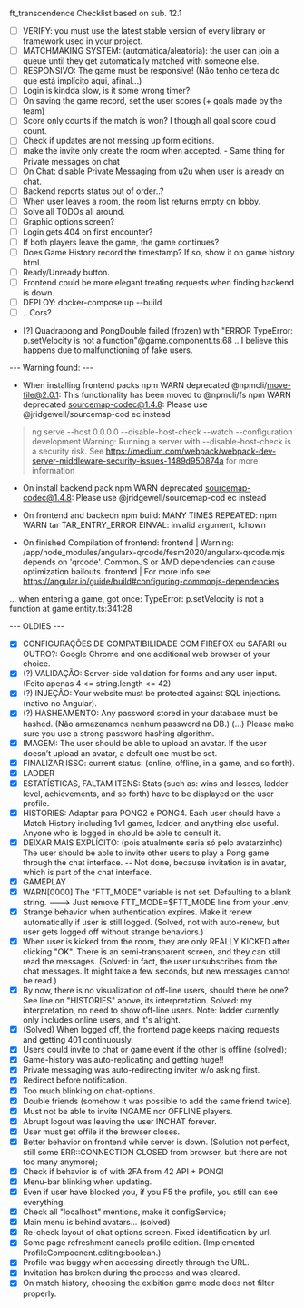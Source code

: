 ft_transcendence
Checklist based on sub. 12.1

 - [ ] VERIFY: you must use the latest stable version of every library or framework used in your project.
 - [ ] MATCHMAKING SYSTEM: (automática/aleatória): the user can join a queue until they get automatically matched with someone else.
 - [ ] RESPONSIVO: The game must be responsive! (Não tenho certeza do que está implícito aqui, afinal...)
 - [ ] Login is kindda slow, is it some wrong timer?
 - [ ] On saving the game record, set the user scores (+ goals made by the team)
 - [ ] Score only counts if the match is won? I though all goal score could count.
 - [ ] Check if updates are not messing up form editions.
 - [ ] make the invite only create the room when accepted. - Same thing for Private messages on chat
 - [ ] On Chat: disable Private Messaging from u2u when user is already on chat.
 - [ ] Backend reports status out of order..?
 - [ ] When user leaves a room, the room list returns empty on lobby.
 - [ ] Solve all TODOs all around.
 - [ ] Graphic options screen?
 - [ ] Login gets 404 on first encounter?
 - [ ] If both players leave the game, the game continues?
 - [ ] Does Game History record the timestamp? If so, show it on game history html.
 - [ ] Ready/Unready button.
 - [ ] Frontend could be more elegant treating requests when finding backend is down.
 - [ ] DEPLOY: docker-compose up --build
 - [ ] ...Cors?
 - [?] Quadrapong and PongDouble failed (frozen) with "ERROR TypeError: p.setVelocity is not a function"@game.component.ts:68
		...I believe this happens due to malfunctioning of fake users.

--- Warning found: ---

- When installing frontend packs
npm WARN deprecated @npmcli/move-file@2.0.1: This functionality has been moved 
to @npmcli/fs
npm WARN deprecated sourcemap-codec@1.4.8: Please use @jridgewell/sourcemap-cod
ec instead

> ng serve --host 0.0.0.0 --disable-host-check --watch --configuration development
Warning: Running a server with --disable-host-check is a security risk. See 
https://medium.com/webpack/webpack-dev-server-middleware-security-issues-1489d950874a for more information

- On install backend pack
npm WARN deprecated sourcemap-codec@1.4.8: Please use @jridgewell/sourcemap-cod
ec instead

- On frontend and backedn npm build:
MANY TIMES REPEATED:
npm WARN tar TAR_ENTRY_ERROR EINVAL: invalid argument, fchown

- On finished Compilation of frontend:
frontend                    | Warning: /app/node_modules/angularx-qrcode/fesm2020/angularx-qrcode.mjs depends on 'qrcode'. CommonJS 
or AMD dependencies can cause optimization bailouts.
frontend                    | For more info see: https://angular.io/guide/build#configuring-commonjs-dependencies

... when entering a game, got once:
	TypeError: p.setVelocity is not a function
			at game.entity.ts:341:28

--- OLDIES ---

 - [X] CONFIGURAÇÕES DE COMPATIBILIDADE COM FIREFOX ou SAFARI ou OUTRO?: Google Chrome and one additional web browser of your choice.
 - [X] (?) VALIDAÇÃO: Server-side validation for forms and any user input. (Feito apenas 4 <= string.length <= 42)
 - [X] (?) INJEÇÃO: Your website must be protected against SQL injections. (nativo no Angular).
 - [X] (?) HASHEAMENTO: Any password stored in your database must be hashed. (Não armazenamos nenhum password na DB.) (...) Please make sure you use a strong password hashing algorithm.
 - [X] IMAGEM: The user should be able to upload an avatar. If the user doesn’t upload an avatar, a default one must be set.
 - [X] FINALIZAR ISSO: current status: (online, offline, in a game, and so forth).
 - [X] LADDER
 - [X] ESTATÍSTICAS, FALTAM ITENS: Stats (such as: wins and losses, ladder level, achievements, and so forth) have to be displayed on the user profile.
 - [X] HISTORIES: Adaptar para PONG2 e PONG4. Each user should have a Match History including 1v1 games, ladder, and anything else useful. Anyone who is logged in should be able to consult it.
 - [X] DEIXAR MAIS EXPLÍCITO: (pois atualmente seria só pelo avatarzinho) The user should be able to invite other users to play a Pong game through the chat interface. -- Not done, because invitation is in avatar, which is part of the chat interface.
 - [X] GAMEPLAY
 - [X] WARN[0000] The "FTT_MODE" variable is not set. Defaulting to a blank string. ---> Just remove FTT_MODE=$FTT_MODE line from your .env;
 - [X] Strange behavior when authentication expires. Make it renew automatically if user is still logged. (Solved, not with auto-renew, but user gets logged off without strange behaviors.)
 - [X] When user is kicked from the room, they are only REALLY KICKED after clicking "OK". There is an semi-transparent screen, and they can still read the messages. (Solved: in fact, the user unsubscribes from the chat messages. It might take a few seconds, but new messages cannot be read.)
 - [X] By now, there is no visualization of off-line users, should there be one? See line on "HISTORIES" above, its interpretation. Solved: my interpretation, no need to show off-line users. Note: ladder currently only includes online users, and it's alright.
 - [X] (Solved) When logged off, the frontend page keeps making requests and getting 401 continuously.
 - [X] Users could invite to chat or game event if the other is offline (solved);
 - [X] Game-history was auto-replicating and getting huge!!
 - [X] Private messaging was auto-redirecting inviter w/o asking first.
 - [X] Redirect before notification.
 - [X] Too much blinking on chat-options.
 - [X] Double friends (somehow it was possible to add the same friend twice).
 - [X] Must not be able to invite INGAME nor OFFLINE players.
 - [X] Abrupt logout was leaving the user INCHAT forever.
 - [X] User must get offile if the browser closes.
 - [X] Better behavior on frontend while server is down. (Solution not perfect, still some ERR::CONNECTION CLOSED from browser, but there are not too many anymore);
 - [X] Check if behavior is of with 2FA from 42 API + PONG!
 - [X] Menu-bar blinking when updating.
 - [X] Even if user have blocked you, if you F5 the profile, you still can see everything.
 - [X] Check all "localhost" mentions, make it configService;
 - [X] Main menu is behind avatars... (solved)
 - [X] Re-check layout of chat options screen. Fixed identification by url.
 - [X] Some page refreshment cancels profile edition. (Implemented ProfileCompoenent.editing:boolean.)
 - [X] Profile was buggy when accessing directly through the URL.
 - [X] Invitation has broken during the process and was cleared.
 - [X] On match history, choosing the exibition game mode does not filter properly.
